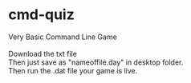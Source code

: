 # cmd-quiz
Very Basic Command Line Game<br>
<br>
Download the txt file<br>
Then just save as "nameoffile.day" in desktop folder. <br>
Then run the .dat file your game is live.

